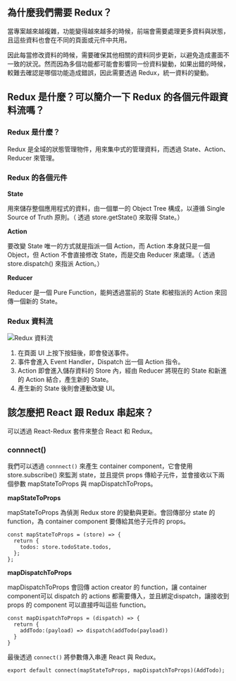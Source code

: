 ## 為什麼我們需要 Redux？
當專案越來越複雜，功能變得越來越多的時候，前端會需要處理更多資料與狀態，且這些資料也會在不同的頁面或元件中共用。

因此每當修改資料的時候，需要確保其他相關的資料同步更新，以避免造成畫面不一致的狀況。然而因為多個功能都可能會影響同一份資料變動，如果出錯的時候，較難去確認是哪個功能造成錯誤，因此需要透過 Redux，統一資料的變動。

## Redux 是什麼？可以簡介一下 Redux 的各個元件跟資料流嗎？
### Redux 是什麼？
Redux 是全域的狀態管理物件，用來集中式的管理資料，而透過 State、Action、Reducer 來管理。

### Redux 的各個元件
**State**

用來儲存整個應用程式的資料，由一個單一的 Object Tree 構成，以遵循 Single Source of Truth 原則。（ 透過 store.getState() 來取得 State。）

**Action**

要改變 State 唯一的方式就是指派一個 Action，而 Action 本身就只是一個 Object，但 Action 不會直接修改 State，而是交由 Reducer 來處理。（ 透過 store.dispatch() 來指派 Action。）

**Reducer**

Reducer 是一個 Pure Function，能夠透過當前的 State 和被指派的 Action 來回傳一個新的 State。

### Redux 資料流
![Redux 資料流](https://imgur.com/bbXvJO7.png)

1. 在頁面 UI 上按下按鈕後，即會發送事件。
2. 事件會進入 Event Handler，Dispatch 出一個 Action 指令。
3. Action 即會進入儲存資料的 Store 內，經由 Reducer 將現在的 State 和新進的 Action 結合，產生新的 State。
4. 產生新的 State 後則會連動改變 UI。

## 該怎麼把 React 跟 Redux 串起來？
可以透過 React-Redux 套件來整合 React 和 Redux。
### connnect()
我們可以透過 `connnect()` 來產生 container component，它會使用 store.subscribe() 來監測 state，並且提供 props 傳給子元件，並會接收以下兩個參數 
mapStateToProps 與 mapDispatchToProps。

**mapStateToProps**

mapStateToProps 為偵測 Redux store 的變動與更新。會回傳部分 state 的 function，為 container component 要傳給其他子元件的 props。

```
const mapStateToProps = (store) => {
  return {
    todos: store.todoState.todos,
  };
};
```

**mapDispatchToProps**

mapDispatchToProps 會回傳 action creator 的 function，讓 container component可以 dispatch 的 actions 都需要傳入，並且綁定dispatch，讓接收到 props 的 component 可以直接呼叫這些 function。

```
const mapDispatchToProps = (dispatch) => {
  return {
    addTodo:(payload) => dispatch(addTodo(payload))
  }
}
```

最後透過 `connect()` 將參數傳入串連 React 與 Redux。

```
export default connect(mapStateToProps, mapDispatchToProps)(AddTodo);
```
